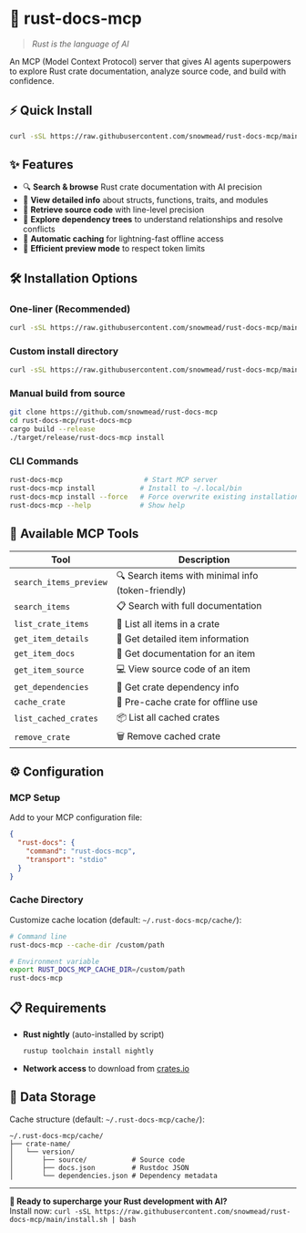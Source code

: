 # 🦀 rust-docs-mcp

> *Rust is the language of AI*

An MCP (Model Context Protocol) server that gives AI agents superpowers to explore Rust crate documentation, analyze source code, and build with confidence.

## ⚡ Quick Install

```bash
curl -sSL https://raw.githubusercontent.com/snowmead/rust-docs-mcp/main/install.sh | bash
```

## ✨ Features

- 🔍 **Search & browse** Rust crate documentation with AI precision
- 📖 **View detailed info** about structs, functions, traits, and modules
- 📄 **Retrieve source code** with line-level precision
- 🌳 **Explore dependency trees** to understand relationships and resolve conflicts
- 💾 **Automatic caching** for lightning-fast offline access
- 🚀 **Efficient preview mode** to respect token limits

## 🛠️ Installation Options

### One-liner (Recommended)
```bash
curl -sSL https://raw.githubusercontent.com/snowmead/rust-docs-mcp/main/install.sh | bash
```

### Custom install directory
```bash
curl -sSL https://raw.githubusercontent.com/snowmead/rust-docs-mcp/main/install.sh | bash -s -- --install-dir /usr/local/bin
```

### Manual build from source
```bash
git clone https://github.com/snowmead/rust-docs-mcp
cd rust-docs-mcp/rust-docs-mcp
cargo build --release
./target/release/rust-docs-mcp install
```

### CLI Commands
```bash
rust-docs-mcp                    # Start MCP server
rust-docs-mcp install           # Install to ~/.local/bin
rust-docs-mcp install --force   # Force overwrite existing installation
rust-docs-mcp --help            # Show help
```

## 🔧 Available MCP Tools

| Tool | Description |
|------|-------------|
| `search_items_preview` | 🔍 Search items with minimal info (token-friendly) |
| `search_items` | 📋 Search with full documentation |
| `list_crate_items` | 📂 List all items in a crate |
| `get_item_details` | 📖 Get detailed item information |
| `get_item_docs` | 📄 Get documentation for an item |
| `get_item_source` | 💻 View source code of an item |
| `get_dependencies` | 🌳 Get crate dependency info |
| `cache_crate` | 💾 Pre-cache crate for offline use |
| `list_cached_crates` | 📦 List all cached crates |
| `remove_crate` | 🗑️ Remove cached crate |

## ⚙️ Configuration

### MCP Setup
Add to your MCP configuration file:

```json
{
  "rust-docs": {
    "command": "rust-docs-mcp",
    "transport": "stdio"
  }
}
```

### Cache Directory
Customize cache location (default: `~/.rust-docs-mcp/cache/`):

```bash
# Command line
rust-docs-mcp --cache-dir /custom/path

# Environment variable
export RUST_DOCS_MCP_CACHE_DIR=/custom/path
rust-docs-mcp
```

## 📋 Requirements

- **Rust nightly** (auto-installed by script)
  ```bash
  rustup toolchain install nightly
  ```
- **Network access** to download from [crates.io](https://crates.io)

## 📁 Data Storage

Cache structure (default: `~/.rust-docs-mcp/cache/`):
```
~/.rust-docs-mcp/cache/
├── crate-name/
│   └── version/
│       ├── source/           # Source code
│       ├── docs.json         # Rustdoc JSON
│       └── dependencies.json # Dependency metadata
```

---

**🎯 Ready to supercharge your Rust development with AI?**  
Install now: `curl -sSL https://raw.githubusercontent.com/snowmead/rust-docs-mcp/main/install.sh | bash`
